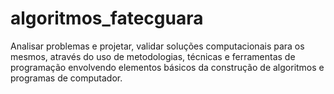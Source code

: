 # algoritmos_fatecguara
Analisar problemas e projetar, validar soluções computacionais para os mesmos, através do uso de metodologias, técnicas e ferramentas de programação envolvendo elementos básicos da construção de algoritmos e programas de computador.
